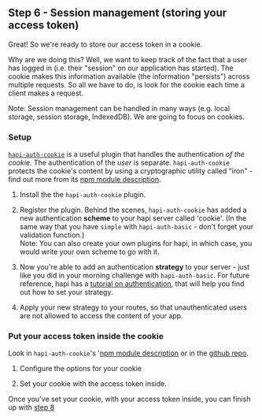 ## Step 6 - Session management (storing your access token)

Great! So we're ready to store our access token in a cookie.

Why are we doing this? Well, we want to keep track of the fact that a user has logged in (i.e. their "session" on our application has started). The cookie makes this information available (the information "persists") across multiple requests. So all we have to do, is look for the cookie each time a client makes a request.

Note: Session management can be handled in many ways (e.g. local storage, session storage, IndexedDB). We are going to focus on cookies.

### Setup
[`hapi-auth-cookie`](https://github.com/hapijs/hapi-auth-cookie) is a useful plugin that handles the authentication _of the cookie_. The authentication of the _user_ is separate. `hapi-auth-cookie` protects the cookie's content by using a cryptographic utility called "iron" - find out more from its [npm module description](https://www.npmjs.com/package/iron).

1. Install the the `hapi-auth-cookie` plugin.

2. Register the plugin. Behind the scenes, `hapi-auth-cookie` has added a new authentication **scheme** to your hapi server called 'cookie'. (In the same way that you have `simple` with `hapi-auth-basic` - don't forget your validation function.)  
Note: You can also create your own plugins for hapi, in which case, you would write your own scheme to go with it.

3. Now you're able to add an authentication **strategy** to your server - just like you did in your morning challenge with `hapi-auth-basic`. For future reference, hapi has a [tutorial on authentication](https://hapijs.com/tutorials/auth), that will help you find out how to set your strategy.

5. Apply your new strategy to your routes, so that unauthenticated users are not allowed to access the content of your app.

### Put your access token inside the cookie

Look in `hapi-auth-cookie`'s '[npm module description](https://www.npmjs.com/package/hapi-auth-cookie) or in the [github repo](https://github.com/hapijs/hapi-auth-cookie).

1. Configure the options for your cookie

2. Set your cookie with the access token inside.

Once you've set your cookie, with your access token inside, you can finish up with [step 8](./step8.md)
